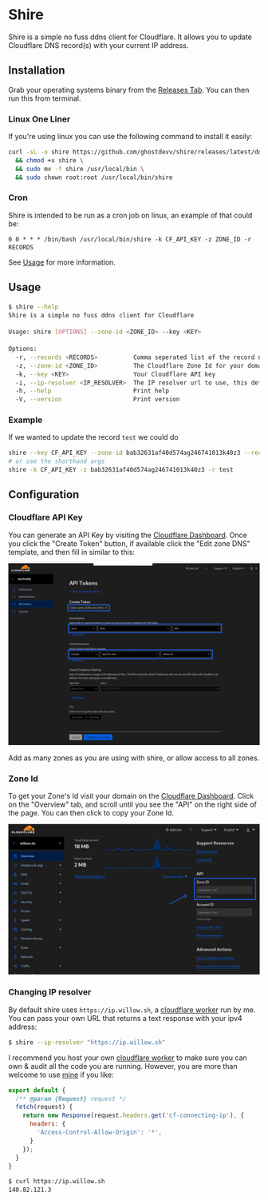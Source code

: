 # Shire

Shire is a simple no fuss ddns client for Cloudflare. It allows you to update Cloudflare DNS record(s) with your current IP address.

## Installation

Grab your operating systems binary from the [Releases Tab](https://github.com/ghostdevv/shire/releases). You can then run this from terminal.

### Linux One Liner

If you're using linux you can use the following command to install it easily:

```bash
curl -sL -o shire https://github.com/ghostdevv/shire/releases/latest/download/shire-linux-amd64 \
  && chmod +x shire \
  && sudo mv -f shire /usr/local/bin \
  && sudo chown root:root /usr/local/bin/shire
```

### Cron

Shire is intended to be run as a cron job on linux, an example of that could be:

```
0 0 * * * /bin/bash /usr/local/bin/shire -k CF_API_KEY -z ZONE_ID -r RECORDS
```

See [Usage](#usage) for more information.

## Usage

```bash
$ shire --help
Shire is a simple no fuss ddns client for Cloudflare

Usage: shire [OPTIONS] --zone-id <ZONE_ID> --key <KEY>

Options:
  -r, --records <RECORDS>          Comma seperated list of the record names to update
  -z, --zone-id <ZONE_ID>          The Cloudflare Zone Id for your domain
  -k, --key <KEY>                  Your Cloudflare API key
  -i, --ip-resolver <IP_RESOLVER>  The IP resolver url to use, this defaults to ip.willow.sh [default: https://ip.willow.sh]
  -h, --help                       Print help
  -V, --version                    Print version
```

### Example

If we wanted to update the record `test` we could do

```bash
shire --key CF_API_KEY --zone-id bab32631af40d574ag246741013k40z3 --records test
# or use the shorthand args
shire -k CF_API_KEY -z bab32631af40d574ag246741013k40z3 -r test
```

## Configuration

### Cloudflare API Key

You can generate an API Key by visiting the [Cloudflare Dashboard](https://dash.cloudflare.com/profile/api-tokens). Once you click the "Create Token" button, if available click the "Edit zone DNS" template, and then fill in similar to this:

![](./.github/cloudflare-api-key.webp)

Add as many zones as you are using with shire, or allow access to all zones. 

### Zone Id

To get your Zone's Id visit your domain on the [Cloudflare Dashboard](https://dash.cloudflare.com?to=/:account/:zone). Click on the "Overview" tab, and scroll until you see the "API" on the right side of the page. You can then click to copy your Zone Id.

![](./.github/zone-id.webp)

### Changing IP resolver

By default shire uses `https://ip.willow.sh`, a [cloudflare worker](https://workers.cloudflare.com/) run by me. You can pass your own URL that returns a text response with your ipv4 address:

```bash
$ shire --ip-resolver "https://ip.willow.sh"
```

I recommend you host your own [cloudflare worker](https://workers.cloudflare.com/) to make sure you can own & audit all the code you are running. However, you are more than welcome to use [mine](https://ip.willow.sh) if you like:

```js
export default {
  /** @param {Request} request */
  fetch(request) {
    return new Response(request.headers.get('cf-connecting-ip'), {
      headers: {
        'Access-Control-Allow-Origin': '*',
      }
    });
  }
}
```

```bash
$ curl https://ip.willow.sh
140.82.121.3
```

